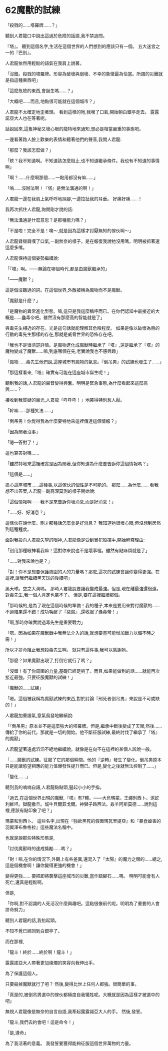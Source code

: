 # 62魔獸的試練

「殺戮的......塔羅牌......？」

聽到人君龍口中說出這過於危險的話語,我不禁追問。

『塔』。
聽到這個名字,生活在這個世界的人們想到的應該只有一個。
五大迷宮之一的『巴別』。

人君龍依然用輕鬆的語氣在我肩上說著。

「沒錯。殺戮的塔羅牌。形容為破壞與崩壞、不幸的象徵最為恰當。所謂的災難就是指這種東西吧」

「這麼危險的東西,會誕生嗎......？」

「大概吧......而且,地點很可能就在這個城市？」

人君龍不太確定地歪著頭。
看到這樣的牠,我嘆了口氣,開始朝白銀亭走去。
露露諾亞大人也在等著呢。

話說回來,這隻神秘又壞心眼的龍特地來通知,想必是相當嚴重的事態吧。

一邊看著路人臉上歡樂的表情和聽著他們的聲音,我問人君龍:

「那麼？我該怎麼做？」

「欸？我不知道啊。不知道該怎麼阻止,也不知道繼承條件。我也有不知道的事情啊」

「啊？......什麼啊那個......一點用都沒有嘛......」

「嗚......沒辦法啊！『塔』是無法溝通的啊！」

人君龍一邊在我肩上氣呼呼地跺腳,一邊拉扯我的耳垂。
好痛好痛......！

我再次抓住人君龍,詢問剛才說的話:

「無法溝通是什麼意思？是那種能力嗎？」

「不是啦！完全不是！唉～,就是因為這樣才討厭無知的傢伙啊～」

人君龍聳聳肩嘆了口氣,一副無奈的樣子。是在報復我說牠沒用嗎。明明被抓著還這麼多嘴。

人君龍保持這個姿勢繼續說:

「『塔』啊。——無論在哪個時代,都是由魔獸繼承的」

「——魔獸？」

這是個沒聽過的詞。在這個世界,外敵被稱為魔物而不是魔獸。

「魔獸是什麼？」 

「是魔物的異常進化型態。嘛,這只是我這麼稱呼而已。在你們認知中最接近的大概是......蠱毒帝吧。雖然沒有那麼高的智能就是了」

與毒先生相近的存在。光是這句話就能理解其危險程度。
如果是像以破壞為目的行動的毒先生那樣的存在,那就是威脅世界的恐怖存在吧。

「我也不是很清楚詳情。是魔物進化成魔獸時繼承了『塔』,還是繼承了『塔』的魔物變成了魔獸......嘛,到底哪個在先,老實說我也不感興趣」

「魔物......毒先生他們說,這座城市有魔物的氣息。『倒吊男』的試練也發生了......」

「那這樣看來,『塔』確實有可能在這座城市誕生呢！」

聽到我的話,人君龍的聲音變得興奮。明明是緊急事態,為什麼看起來這麼高興......？

接收到我質疑的目光,人君龍「呼呼呼！」地笑得特別惹人厭。

「幹嘛......那種笑法......」

「倒吊男！你覺得我為什麼要特地來這裡傳達這個情報？」

「因為閒著沒事」

「嗯—答對了！」

這也算答對嗎......

「雖然特地來這裡確實是因為閒著,但你知道為什麼要告訴你這個情報嗎？」

「這個是......」

擔心這座城市......這種事,以這傢伙的個性是不可能的。
那麼......為什麼......
看我想不出答案,人君龍一副高深莫測的樣子開始說:

「這個情報啊——我不是來告訴你壞消息,而是好消息！」

「......好、好消息？」

這傢伙在說什麼。剛才那種話怎麼會是好消息？
我知道牠很壞心眼,但沒想到居然到這種程度。

面對我投向人君龍失望的眼神,人君龍像是受到冒犯般揮手,開始解釋理由:

「別用那種眼神看我嘛！這對你來說也不是壞事喔。雖然有點麻煩就是了」

「......對我來說也是？」

「對！你不是想要保護周圍的人的力量嗎？那麼,這次的試練會讓你變得更強。在這裡,讓我們繼續黑天球的後續吧」

黑天球。空之大洞嗎。
那時人君龍說要讓我變成最強。但是,現在離最強還很遠。對毒先生,我一個人肯定也贏不了。
但是,要在這裡繼續那個。

「那時候的,是為了現在這個時候的準備！我的種子,本來是要用來對付魔獸的......不過結果還不錯！成功喚醒了『惡魔』,還收服了蠱毒帝！」

「啊,那時你確實說過毒先生是重要戰力」

「嗯。因為如果在魔獸戰中我無法介入的話,就想要盡可能增加戰力以備不時之需！」

所以才拼命阻止我想殺毒先生啊。
就只有這件事,我可以感謝牠。

「那麼？如果魔獸出現了,打倒它就行了嗎？」

「沒錯！有了你周圍的力量,基礎已經足夠了。而且,如果能做到的話......就能再次接近最強。只要征服魔獸的試練！」

「魔獸的......試練」

「嗯。這個被我稱為魔獸試練的東西,對於討論『刑死者倒吊男』來說是不可或缺的！」

人君龍加重語氣,意氣風發地繼續說:

「『倒吊男』原本並不是這麼強大的塔羅牌。但是,繼承中斷後變成了天賦,然後......傳給了你的前代。那就是一切的開始。他不斷征服試練,最終討伐了繼承了『塔』的魔獸」

人君龍望著遠處滔滔不絕地繼續說。就像是在向不在這裡的某個人訴說一般。

「......魔獸的試練。征服了它的那個瞬間。他的『逆轉』發生了變化。倒吊男原本只是能讓慾望相應的能力值爆發性提升而已。但是,變化之後就無法控制了......」

「變化......」

聽到我的喃喃自語,人君龍點點頭,豎起小小的手指。

「過去,在這個世界出現的魔獸,『塔』有7體。——大烏瑪蒙。王蠅別西卜。泥蛇利維坦。獄龍撒旦。城牛貝爾菲戈爾。神獅子路西法。姦羊阿斯莫德......說到這裡,應該有點印象了吧？」

瑪蒙和別西卜。
這些名字,出現在『強欲黑死的假面瑪瓦里提亞』和『暴食蝗害的羽翼澤布魯格拉』這些魔法名稱中。

也就是說那些特殊形態是,

「討伐魔獸時的達成獎勵......嗎？」

「對！嘛,在你的情況下,外觀上有些差異,還混入了『太陽』的魔力之類的......總之,這是個機會啊！讓你變得更強的機會！」

變得更強......
要把即將襲擊這座城市的災難,當作踏腳石......嗎。
明明可能會有人死亡,還真是輕鬆啊。

但是,

「你啊,對不認識的人死活沒什麼興趣吧。這點很像前代呢。明明為了重要的人會拼命努力」

聽到人君龍的話,我抬起頭。

不知不覺已經回到白銀亭了。

而在那裡,

「龍斗！終於......終於啊！龍斗！」

露露諾亞大人帶著更加燦爛的笑容向我伸出手。

為了保護這個人。

只要殺掉魔獸就行了吧？
然後,變得比世上任何人都強。很簡單的事。

「真是的,被倒吊男選中的傢伙都極度自我犧牲呢。大概就是因為這樣才被選中的吧」

無視人君龍像是無奈的自言自語,我牽起露露諾亞大人的手。
然後,發誓。

「龍斗,我們去約會吧！這是命令！」

「是,遵命」

為了我活著的意義。
我發誓要獲得能夠征服這個世界萬物的力量。